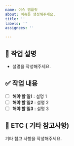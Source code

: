 ```yaml
---
name: 이슈 템플릿
about: 이슈를 생성해주세요.
title: ''
labels: ''
assignees: ''

---
```


## 📄 작업 설명
- 설명을 작성해주세요.

## ✅ 작업 내용
- [ ] **해야 할 일1** : 설명 1
- [ ] **해야 할 일2** : 설명 2
- [ ] **해야 할 일3** : 설명 3

## 📎 ETC ( 기타 참고사항)
기타 참고 사항을 작성해주세요.
